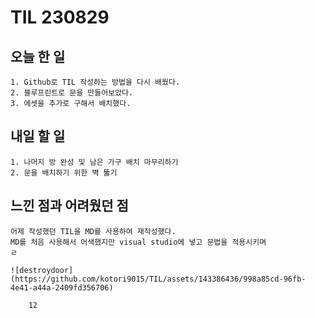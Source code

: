 TIL 230829
======

오늘 한 일
------

	1. Github로 TIL 작성하는 방법을 다시 배웠다.
	2. 블루프린트로 문을 만들어보았다.
	3. 에셋을 추가로 구해서 배치했다.


내일 할 일
------

	1. 나머지 방 완성 및 남은 가구 배치 마무리하기 
	2. 문을 배치하기 위한 벽 뚫기

느낀 점과 어려웠던 점
------
	어제 작성했던 TIL을 MD를 사용하여 재작성했다.
	MD를 처음 사용해서 어색했지만 visual studio에 넣고 문법을 적용시키며
	ㄹ
	
	![destroydoor](https://github.com/kotori9015/TIL/assets/143386436/998a85cd-96fb-4e41-a44a-2409fd356706)
		
		12

